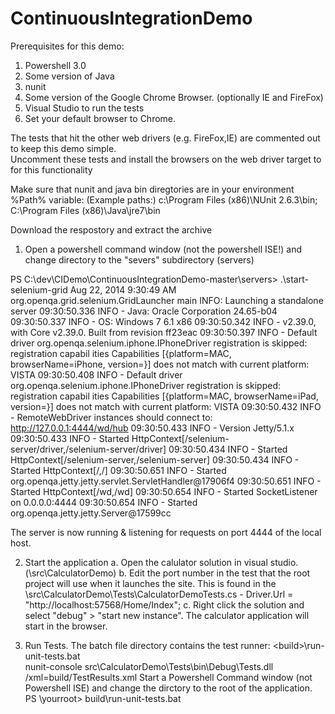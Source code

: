 
ContinuousIntegrationDemo
=========================

Prerequisites for this demo:

1. Powershell 3.0
2. Some version of Java
3. nunit
4. Some version of the Google Chrome Browser. (optionally IE and FireFox)
5. Visual Studio to run the tests
6. Set your default browser to Chrome.

The tests that hit the other web drivers (e.g. FireFox,IE) are commented out to keep this demo simple.  
Uncomment these tests and install the browsers on the web driver target to for this functionality

Make sure that nunit and java bin diregtories are in your environment %Path% variable:
(Example paths:)
c:\Program Files (x86)\NUnit 2.6.3\bin; C:\Program Files (x86)\Java\jre7\bin

Download the respostory and extract the archive

1. Open a powershell command window (not the powershell ISE!) and change directory to the "severs" subdirectory (<root>servers)

PS C:\dev\CIDemo\ContinuousIntegrationDemo-master\servers> .\start-selenium-grid
Aug 22, 2014 9:30:49 AM org.openqa.grid.selenium.GridLauncher main
INFO: Launching a standalone server
09:30:50.336 INFO - Java: Oracle Corporation 24.65-b04
09:30:50.337 INFO - OS: Windows 7 6.1 x86
09:30:50.342 INFO - v2.39.0, with Core v2.39.0. Built from revision ff23eac
09:30:50.397 INFO - Default driver org.openqa.selenium.iphone.IPhoneDriver registration is skipped: registration capabil
ities Capabilities [{platform=MAC, browserName=iPhone, version=}] does not match with current platform: VISTA
09:30:50.408 INFO - Default driver org.openqa.selenium.iphone.IPhoneDriver registration is skipped: registration capabil
ities Capabilities [{platform=MAC, browserName=iPad, version=}] does not match with current platform: VISTA
09:30:50.432 INFO - RemoteWebDriver instances should connect to: http://127.0.0.1:4444/wd/hub
09:30:50.433 INFO - Version Jetty/5.1.x
09:30:50.433 INFO - Started HttpContext[/selenium-server/driver,/selenium-server/driver]
09:30:50.434 INFO - Started HttpContext[/selenium-server,/selenium-server]
09:30:50.434 INFO - Started HttpContext[/,/]
09:30:50.651 INFO - Started org.openqa.jetty.jetty.servlet.ServletHandler@17906f4
09:30:50.651 INFO - Started HttpContext[/wd,/wd]
09:30:50.654 INFO - Started SocketListener on 0.0.0.0:4444
09:30:50.654 INFO - Started org.openqa.jetty.jetty.Server@17599cc

The server is now running & listening for requests on port 4444 of the local host.

2. Start the application 
  a. Open the calulator solution in visual studio.  (<root>\src\CalculatorDemo)
  b. Edit the port number in the test that the root project will use when it launches the site.  This is found
     in the \src\CalculatorDemo\Tests\CalculatorDemoTests.cs -  Driver.Url = "http://localhost:57568/Home/Index";
  c.  Right click the solution and select
  "debug" > "start new instance".  The calculator application will start in the browser.

3. Run Tests. The batch file directory contains the test runner: <root>\<build>\run-unit-tests.bat  
nunit-console src\CalculatorDemo\Tests\bin\Debug\Tests.dll /xml=build/TestResults.xml
Start a Powershell Command window (not Powershell ISE) and change the dirctory to the root of the application.
PS \yourroot>  build\run-unit-tests.bat




















